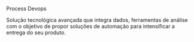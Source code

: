 Process Devops

Solução tecnológica avançada que integra dados, ferramentas de análise com o objetivo de propor soluções de automação para intensificar a entrega do seu produto.
